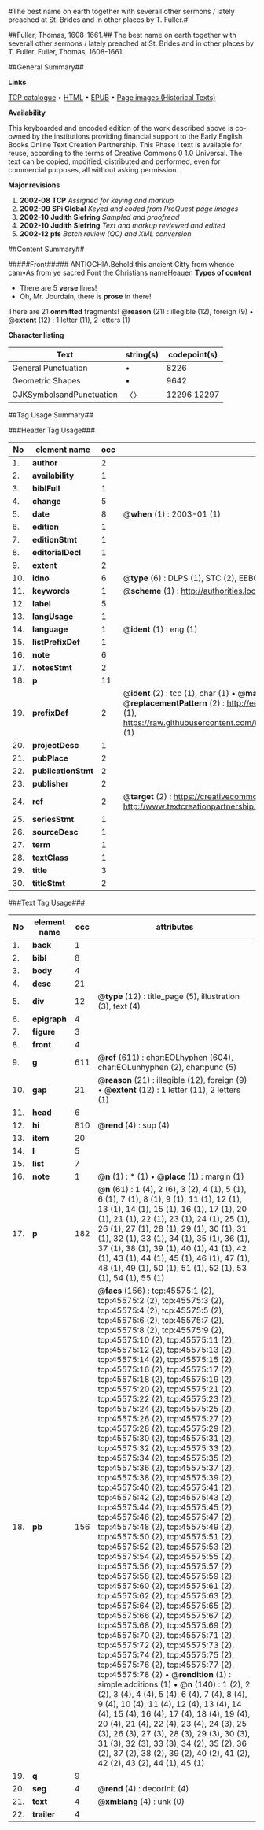 #The best name on earth together with severall other sermons / lately preached at St. Brides and in other places by T. Fuller.#

##Fuller, Thomas, 1608-1661.##
The best name on earth together with severall other sermons / lately preached at St. Brides and in other places by T. Fuller.
Fuller, Thomas, 1608-1661.

##General Summary##

**Links**

[TCP catalogue](http://www.ota.ox.ac.uk/tcp/)  • 
[HTML](http://tei.it.ox.ac.uk/tcp/Texts-HTML/free/A40/A40652.html)  • 
[EPUB](http://tei.it.ox.ac.uk/tcp/Texts-EPUB/free/A40/A40652.epub) • 
[Page images (Historical Texts)](https://data.historicaltexts.jisc.ac.uk/view?pubId=eebo-10736377e&pageId=eebo-10736377e-45575-1)

**Availability**

This keyboarded and encoded edition of the
	       work described above is co-owned by the institutions
	       providing financial support to the Early English Books
	       Online Text Creation Partnership. This Phase I text is
	       available for reuse, according to the terms of Creative
	       Commons 0 1.0 Universal. The text can be copied,
	       modified, distributed and performed, even for
	       commercial purposes, all without asking permission.

**Major revisions**

1. __2002-08__ __TCP__ *Assigned for keying and markup*
1. __2002-09__ __SPi Global__ *Keyed and coded from ProQuest page images*
1. __2002-10__ __Judith Siefring__ *Sampled and proofread*
1. __2002-10__ __Judith Siefring__ *Text and markup reviewed and edited*
1. __2002-12__ __pfs__ *Batch review (QC) and XML conversion*

##Content Summary##

#####Front#####
ANTIOCHIA.Behold this ancient Citty from whence cam•As from ye sacred Font the Christians nameHeauen
**Types of content**

  * There are 5 **verse** lines!
  * Oh, Mr. Jourdain, there is **prose** in there!

There are 21 **ommitted** fragments! 
 @__reason__ (21) : illegible (12), foreign (9)  •  @__extent__ (12) : 1 letter (11), 2 letters (1)

**Character listing**


|Text|string(s)|codepoint(s)|
|---|---|---|
|General Punctuation|•|8226|
|Geometric Shapes|▪|9642|
|CJKSymbolsandPunctuation|〈〉|12296 12297|

##Tag Usage Summary##

###Header Tag Usage###

|No|element name|occ|attributes|
|---|---|---|---|
|1.|__author__|2||
|2.|__availability__|1||
|3.|__biblFull__|1||
|4.|__change__|5||
|5.|__date__|8| @__when__ (1) : 2003-01 (1)|
|6.|__edition__|1||
|7.|__editionStmt__|1||
|8.|__editorialDecl__|1||
|9.|__extent__|2||
|10.|__idno__|6| @__type__ (6) : DLPS (1), STC (2), EEBO-CITATION (1), OCLC (1), VID (1)|
|11.|__keywords__|1| @__scheme__ (1) : http://authorities.loc.gov/ (1)|
|12.|__label__|5||
|13.|__langUsage__|1||
|14.|__language__|1| @__ident__ (1) : eng (1)|
|15.|__listPrefixDef__|1||
|16.|__note__|6||
|17.|__notesStmt__|2||
|18.|__p__|11||
|19.|__prefixDef__|2| @__ident__ (2) : tcp (1), char (1)  •  @__matchPattern__ (2) : ([0-9\-]+):([0-9IVX]+) (1), (.+) (1)  •  @__replacementPattern__ (2) : http://eebo.chadwyck.com/downloadtiff?vid=$1&page=$2 (1), https://raw.githubusercontent.com/textcreationpartnership/Texts/master/tcpchars.xml#$1 (1)|
|20.|__projectDesc__|1||
|21.|__pubPlace__|2||
|22.|__publicationStmt__|2||
|23.|__publisher__|2||
|24.|__ref__|2| @__target__ (2) : https://creativecommons.org/publicdomain/zero/1.0/ (1), http://www.textcreationpartnership.org/docs/. (1)|
|25.|__seriesStmt__|1||
|26.|__sourceDesc__|1||
|27.|__term__|1||
|28.|__textClass__|1||
|29.|__title__|3||
|30.|__titleStmt__|2||


###Text Tag Usage###

|No|element name|occ|attributes|
|---|---|---|---|
|1.|__back__|1||
|2.|__bibl__|8||
|3.|__body__|4||
|4.|__desc__|21||
|5.|__div__|12| @__type__ (12) : title_page (5), illustration (3), text (4)|
|6.|__epigraph__|4||
|7.|__figure__|3||
|8.|__front__|4||
|9.|__g__|611| @__ref__ (611) : char:EOLhyphen (604), char:EOLunhyphen (2), char:punc (5)|
|10.|__gap__|21| @__reason__ (21) : illegible (12), foreign (9)  •  @__extent__ (12) : 1 letter (11), 2 letters (1)|
|11.|__head__|6||
|12.|__hi__|810| @__rend__ (4) : sup (4)|
|13.|__item__|20||
|14.|__l__|5||
|15.|__list__|7||
|16.|__note__|1| @__n__ (1) : * (1)  •  @__place__ (1) : margin (1)|
|17.|__p__|182| @__n__ (61) : 1 (4), 2 (6), 3 (2), 4 (1), 5 (1), 6 (1), 7 (1), 8 (1), 9 (1), 11 (1), 12 (1), 13 (1), 14 (1), 15 (1), 16 (1), 17 (1), 20 (1), 21 (1), 22 (1), 23 (1), 24 (1), 25 (1), 26 (1), 27 (1), 28 (1), 29 (1), 30 (1), 31 (1), 32 (1), 33 (1), 34 (1), 35 (1), 36 (1), 37 (1), 38 (1), 39 (1), 40 (1), 41 (1), 42 (1), 43 (1), 44 (1), 45 (1), 46 (1), 47 (1), 48 (1), 49 (1), 50 (1), 51 (1), 52 (1), 53 (1), 54 (1), 55 (1)|
|18.|__pb__|156| @__facs__ (156) : tcp:45575:1 (2), tcp:45575:2 (2), tcp:45575:3 (2), tcp:45575:4 (2), tcp:45575:5 (2), tcp:45575:6 (2), tcp:45575:7 (2), tcp:45575:8 (2), tcp:45575:9 (2), tcp:45575:10 (2), tcp:45575:11 (2), tcp:45575:12 (2), tcp:45575:13 (2), tcp:45575:14 (2), tcp:45575:15 (2), tcp:45575:16 (2), tcp:45575:17 (2), tcp:45575:18 (2), tcp:45575:19 (2), tcp:45575:20 (2), tcp:45575:21 (2), tcp:45575:22 (2), tcp:45575:23 (2), tcp:45575:24 (2), tcp:45575:25 (2), tcp:45575:26 (2), tcp:45575:27 (2), tcp:45575:28 (2), tcp:45575:29 (2), tcp:45575:30 (2), tcp:45575:31 (2), tcp:45575:32 (2), tcp:45575:33 (2), tcp:45575:34 (2), tcp:45575:35 (2), tcp:45575:36 (2), tcp:45575:37 (2), tcp:45575:38 (2), tcp:45575:39 (2), tcp:45575:40 (2), tcp:45575:41 (2), tcp:45575:42 (2), tcp:45575:43 (2), tcp:45575:44 (2), tcp:45575:45 (2), tcp:45575:46 (2), tcp:45575:47 (2), tcp:45575:48 (2), tcp:45575:49 (2), tcp:45575:50 (2), tcp:45575:51 (2), tcp:45575:52 (2), tcp:45575:53 (2), tcp:45575:54 (2), tcp:45575:55 (2), tcp:45575:56 (2), tcp:45575:57 (2), tcp:45575:58 (2), tcp:45575:59 (2), tcp:45575:60 (2), tcp:45575:61 (2), tcp:45575:62 (2), tcp:45575:63 (2), tcp:45575:64 (2), tcp:45575:65 (2), tcp:45575:66 (2), tcp:45575:67 (2), tcp:45575:68 (2), tcp:45575:69 (2), tcp:45575:70 (2), tcp:45575:71 (2), tcp:45575:72 (2), tcp:45575:73 (2), tcp:45575:74 (2), tcp:45575:75 (2), tcp:45575:76 (2), tcp:45575:77 (2), tcp:45575:78 (2)  •  @__rendition__ (1) : simple:additions (1)  •  @__n__ (140) : 1 (2), 2 (2), 3 (4), 4 (4), 5 (4), 6 (4), 7 (4), 8 (4), 9 (4), 10 (4), 11 (4), 12 (4), 13 (4), 14 (4), 15 (4), 16 (4), 17 (4), 18 (4), 19 (4), 20 (4), 21 (4), 22 (4), 23 (4), 24 (3), 25 (3), 26 (3), 27 (3), 28 (3), 29 (3), 30 (3), 31 (3), 32 (3), 33 (3), 34 (2), 35 (2), 36 (2), 37 (2), 38 (2), 39 (2), 40 (2), 41 (2), 42 (2), 43 (2), 44 (1), 45 (1)|
|19.|__q__|9||
|20.|__seg__|4| @__rend__ (4) : decorInit (4)|
|21.|__text__|4| @__xml:lang__ (4) : unk (0)|
|22.|__trailer__|4||
